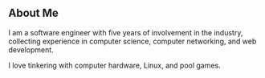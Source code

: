 ## About Me

I am a software engineer with five years of involvement in the industry, collecting experience in computer science, computer networking, and web development.

I love tinkering with computer hardware, Linux, and pool games.
